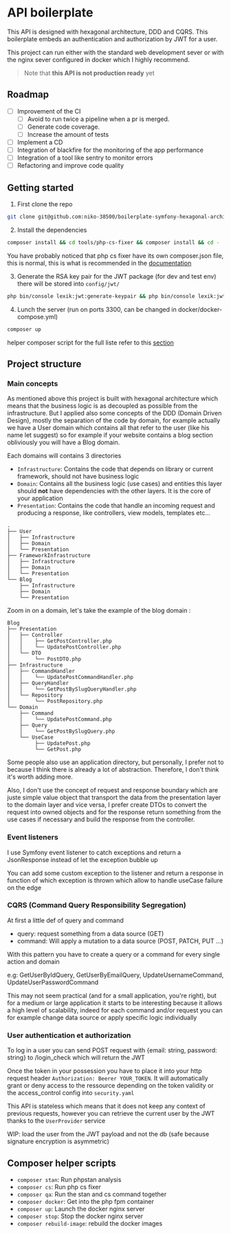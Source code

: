 # API boilerplate

This API is designed with hexagonal architecture, DDD and CQRS.
This boilerplate embeds an authentication and authorization by JWT for a user.

This project can run either with the standard web development sever or with the nginx sever configured in docker which I highly recommend.

> Note that **this API is not production ready** yet

## Roadmap
- [ ] Improvement of the CI 
  - [ ] Avoid to run twice a pipeline when a pr is merged.
  - [ ] Generate code coverage.
  - [ ] Increase the amount of tests
- [ ] Implement a CD
- [ ] Integration of blackfire for the monitoring of the app performance
- [ ] Integration of a tool like sentry to monitor errors
- [ ] Refactoring and improve code quality 

## Getting started

1. First clone the repo 
```bash
git clone git@github.com:niko-38500/boilerplate-symfony-hexagonal-architecture-CQRS-JWT.git your-project-name
```

2. Install the dependencies 
```bash
composer install && cd tools/php-cs-fixer && composer install && cd -
```
You have probably noticed that php cs fixer have its own composer.json file, this is normal, this is what is recommended in the [documentation](https://github.com/PHP-CS-Fixer/PHP-CS-Fixer#installation)

3. Generate the RSA key pair for the JWT package (for dev and test env) there will be stored into ```config/jwt/```
```bash
php bin/console lexik:jwt:generate-keypair && php bin/console lexik:jwt:generate-keypair -e test
```

4. Lunch the server (run on ports 3300, can be changed in docker/docker-compose.yml)
```bash
composer up
```
helper composer script for the full liste refer to this [section](#composer-helper-scripts)

## Project structure

### Main concepts
As mentioned above this project is built with hexagonal architecture which means that the business logic is as decoupled as possible from the infrastructure.
But I applied also some concepts of the DDD (Domain Driven Design), mostly the separation of the code by domain, for example actually we have a User domain which contains all that refer to the user (like his name let suggest) so for example if your website contains a blog section obliviously you will have a Blog domain.

Each domains will contains 3 directories 

- ```Infrastructure```: Contains the code that depends on library or current framework, should not have business logic
- ```Domain```: Contains all the business logic (use cases) and entities this layer should **not** have dependencies with the other layers. It is the core of your application
- ```Presentation```: Contains the code that handle an incoming request and producing a response, like controllers, view models, templates etc...

```
.
├── User
│   ├── Infrastructure
│   ├── Domain
│   └── Presentation
├── FrameworkInfrastructure
│   ├── Infrastructure
│   ├── Domain
│   └── Presentation
└── Blog
    ├── Infrastructure
    ├── Domain
    └── Presentation
```

Zoom in on a domain, let's take the example of the blog domain :

```
Blog
├── Presentation
│   ├── Controller
│   │    ├── GetPostController.php
│   │    └── UpdatePostController.php
│   └── DTO
│        └── PostDTO.php
├── Infrastructure
│   ├── CommandHandler
│   │    └── UpdatePostCommandHandler.php
│   ├── QueryHandler
│   │    └── GetPostBySlugQueryHandler.php
│   └── Repository
│        └── PostRepository.php
└── Domain
    ├── Command
    │    └── UpdatePostCommand.php
    ├── Query
    │    └── GetPostBySlugQuery.php
    └── UseCase
         ├── UpdatePost.php
         └── GetPost.php
```



Some people also use an application directory, but personally, I prefer not to because I think there is already a lot of abstraction. Therefore, I don't think it's worth adding more.

Also, I don't use the concept of request and response boundary which are juste simple value object that transport the data from the presentation layer to the domain layer and vice versa, I prefer create DTOs to convert the request into owned objects and for the response return something from the use cases if necessary and build the response from the controller.

### Event listeners

I use Symfony event listener to catch exceptions and return a JsonResponse instead of let the exception bubble up

You can add some custom exception to the listener and return a response in function of which exception is thrown which allow to handle useCase failure on the edge

### CQRS (Command Query Responsibility Segregation)

At first a little def of query and command
- query: request something from a data source (GET)
- command: Will apply a mutation to a data source (POST, PATCH, PUT ...)

With this pattern you have to create a query or a command for every single action and domain 

e.g: GetUserByIdQuery, GetUserByEmailQuery, UpdateUsernameCommand, UpdateUserPasswordCommand

This may not seem practical (and for a small application, you're right), but for a medium or large application it starts to be interesting because it allows a high level of scalability, indeed for each command and/or request you can for example change data source or apply specific logic individually

### User authentication et authorization

To log in a user you can send POST request with {email: string, password: string} to /login_check  which will return the JWT

Once the token in your possession you have to place it into your http request header ```Authorization: Beerer YOUR_TOKEN```.
It will automatically grant or deny access to the ressource depending on the token validity or the access_control config into ```security.yaml``` 

This API is stateless which means that it does not keep any context of previous requests, however you can retrieve the current user by the JWT thanks to the ```UserProvider``` service 

WIP: load the user from the JWT payload and not the db (safe because signature encryption is asymmetric)

## Composer helper scripts

- ```composer stan```: Run phpstan analysis
- ```composer cs```: Run php cs fixer
- ```composer qa```: Run the stan and cs command together
- ```composer docker```: Get into the php fpm container
- ```composer up```: Launch the docker nginx server
- ```composer stop```: Stop the docker nginx server
- ```composer rebuild-image```: rebuild the docker images